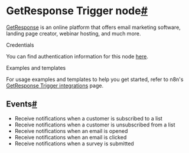 [](https://github.com/n8n-io/n8n-docs/edit/main/docs/integrations/builtin/trigger-nodes/n8n-nodes-base.getresponsetrigger.md "Edit this page")

# GetResponse Trigger node[#](#getresponse-trigger-node "Permanent link")

[GetResponse](https://www.getresponse.com/) is an online platform that offers email marketing software, landing page creator, webinar hosting, and much more.

Credentials

You can find authentication information for this node [here](../../credentials/getresponse/).

Examples and templates

For usage examples and templates to help you get started, refer to n8n's [GetResponse Trigger integrations](https://n8n.io/integrations/getresponse-trigger/) page.

## Events[#](#events "Permanent link")

*   Receive notifications when a customer is subscribed to a list
*   Receive notifications when a customer is unsubscribed from a list
*   Receive notifications when an email is opened
*   Receive notifications when an email is clicked
*   Receive notifications when a survey is submitted
